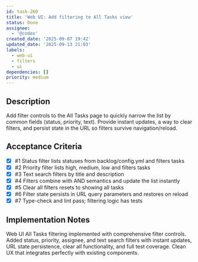 ```yaml
---
id: task-260
title: 'Web UI: Add filtering to All Tasks view'
status: Done
assignee:
  - '@codex'
created_date: '2025-09-07 19:42'
updated_date: '2025-09-13 21:03'
labels:
  - web-ui
  - filters
  - ui
dependencies: []
priority: medium
---
```


## Description

Add filter controls to the All Tasks page to quickly narrow the list by common fields (status, priority, text). Provide instant updates, a way to clear filters, and persist state in the URL so filters survive navigation/reload.

## Acceptance Criteria
<!-- AC:BEGIN -->
- [x] #1 Status filter lists statuses from backlog/config.yml and filters tasks
- [x] #2 Priority filter lists high, medium, low and filters tasks
- [x] #3 Text search filters by title and description
- [x] #4 Filters combine with AND semantics and update the list instantly
- [x] #5 Clear all filters resets to showing all tasks
- [x] #6 Filter state persists in URL query parameters and restores on reload
- [x] #7 Type-check and lint pass; filtering logic has tests
<!-- AC:END -->


## Implementation Notes

Web UI All Tasks filtering implemented with comprehensive filter controls. Added status, priority, assignee, and text search filters with instant updates, URL state persistence, clear all functionality, and full test coverage. Clean UX that integrates perfectly with existing components.
